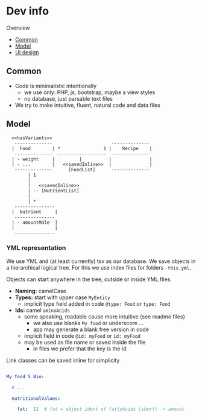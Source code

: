 # Dev info

Overview

- [Common](#common)
- [Model](#model)
- [UI design](UI_Design.md)


Common
----------------------------------------------------------

- Code is minimalistic intentionally
  - we use only: PHP, js, bootstrap, maybe a view styles
  - no database, just parsable text files
- We try to make intuitive, fluent, natural code and data files


Model
----------------------------------------------------------

```
  <<hasVariants>>
   --------------                      --------------
  |  Food        | *                1 |    Recipe    |
   --------------  ------------------  --------------
  | - weight     |         |          |              |
  | - ...        |   <<savedInline>>  |              |
   --------------      [FoodList]      --------------
        | 1
        |
        |   <<savedInline>>
        | -- [NutrientList]
        |
        | *
   ---------------
  |  Nutrient     |
   ---------------
  | - amountMale  |
  |               |
   ---------------
```



### YML representation

We use YML and (at least currently) tsv as our database. We save objects in a
hierarchical logical tree. For this we use index files for folders `-this.yml`.

Objects can start anywhere in the tree, outside or inside YML files.

- **Naming:** camelCase
- **Types:**  start with upper case `MyEntity`
  - implicit type field added in code `@type: Food` or `type: Food`
- **Ids:** camel `aminoAcids`
  - some speaking, readable cause more intuitive (see readme files)
    - we also use blanks `My food` or underscore ...
    - app may generate a blank free version in code
  - implicit field in code `@id: myFood` or `id: myFood`
  - may be used as file name or saved inside the file
    - in files we prefer that the key is the id

Link classes can be saved inline for simplicity

  ```yaml

  My food S Bio:

    # ...

    nutritionalValues:

      fat:  11  # fat = object ident of fattyAcids (short) -> amount
  ```

